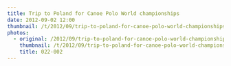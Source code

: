 ```yaml
---
title: Trip to Poland for Canoe Polo World championships
date: 2012-09-02 12:00
thumbnail: /t/2012/09/trip-to-poland-for-canoe-polo-world-championships/022-002.jpg
photos:
  - original: /2012/09/trip-to-poland-for-canoe-polo-world-championships/022-002.jpg
    thumbnail: /t/2012/09/trip-to-poland-for-canoe-polo-world-championships/022-002.jpg
    title: 022-002
---
```


